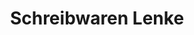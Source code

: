 ---
title: "Schreibwaren Lenke"
url: /oberharz-am-brocken/schreibwaren-lenke/
shop: Schreibwaren
---